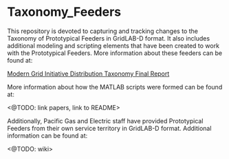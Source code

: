 # Taxonomy_Feeders
This repository is devoted to capturing and tracking changes to the Taxonomy of Prototypical Feeders in GridLAB-D format. It also includes additional modeling and scripting elements that have been created to work with the Prototypical Feeders. More information about these feeders can be found at:

[Modern Grid Initiative Distribution Taxonomy Final Report](https://doi.org/10.2172/1040684)

More information about how the MATLAB scripts were formed can be found at:

<@TODO: link papers, link to README>

Additionally, Pacific Gas and Electric staff have provided Prototypical Feeders from their own service territory in GridLAB-D format. Additional information can be found at:

<@TODO: wiki>

